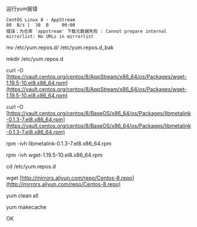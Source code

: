 运行yum报错

```
CentOS Linux 8 - AppStream                                                                                                                                                            80  B/s |  38  B     00:00
错误：为仓库 'appstream' 下载元数据失败 : Cannot prepare internal mirrorlist: No URLs in mirrorlist
```

mv /etc/yum.repos.d/ /etc/yum.repos.d_bak

mkdir /etc/yum.repos.d

curl -O [https://vault.centos.org/centos/8/AppStream/x86_64/os/Packages/wget-1.19.5-10.el8.x86_64.rpm](https://vault.centos.org/centos/8/AppStream/x86_64/os/Packages/wget-1.19.5-10.el8.x86_64.rpm)

curl -O [https://vault.centos.org/centos/8/BaseOS/x86_64/os/Packages/libmetalink-0.1.3-7.el8.x86_64.rpm](https://vault.centos.org/centos/8/BaseOS/x86_64/os/Packages/libmetalink-0.1.3-7.el8.x86_64.rpm)

rpm -ivh libmetalink-0.1.3-7.el8.x86_64.rpm

rpm -ivh wget-1.19.5-10.el8.x86_64.rpm

cd /etc/yum.repos.d

wget [http://mirrors.aliyun.com/repo/Centos-8.repo](http://mirrors.aliyun.com/repo/Centos-8.repo)

yum clean all

yum makecache

OK